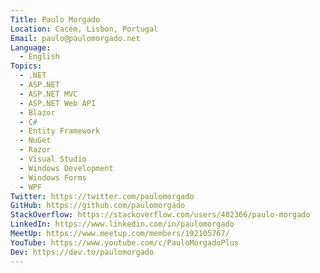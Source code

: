 ```yaml
---
Title: Paulo Morgado
Location: Cacém, Lisbon, Portugal
Email: paulo@paulomorgado.net
Language:
  - English
Topics:
  - .NET
  - ASP.NET
  - ASP.NET MVC
  - ASP.NET Web API
  - Blazor
  - C#
  - Entity Framework
  - NuGet
  - Razor
  - Visual Studio
  - Windows Development
  - Windows Forms
  - WPF
Twitter: https://twitter.com/paulomorgado
GitHub: https://github.com/paulomorgado
StackOverflow: https://stackoverflow.com/users/402366/paulo-morgado
LinkedIn: https://www.linkedin.com/in/paulomorgado
MeetUp: https://www.meetup.com/members/192105767/
YouTube: https://www.youtube.com/c/PauloMorgadoPlus
Dev: https://dev.to/paulomorgado
---
```


